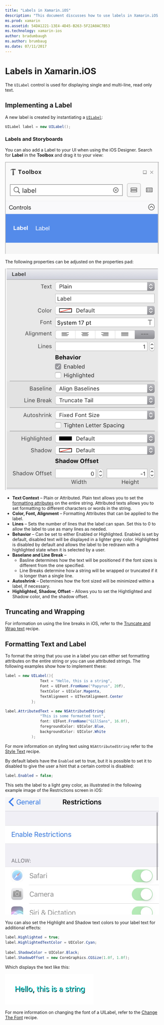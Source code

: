```yaml
---
title: "Labels in Xamarin.iOS"
description: "This document discusses how to use labels in Xamarin.iOS. It describes how to create labels programmatically and with the iOS Designer."
ms.prod: xamarin
ms.assetid: 54DA1221-13E4-4D45-B263-5F22A0AC7B53
ms.technology: xamarin-ios
author: bradumbaugh
ms.author: brumbaug
ms.date: 07/11/2017
---
```


# Labels in Xamarin.iOS

The `UILabel` control is used for displaying single and multi-line, read only text. 

## Implementing a Label

A new label is created by instantiating a [`UILabel`](https://developer.xamarin.com/api/type/UIKit.UILabel/):

```csharp
UILabel label = new UILabel();
```

### Labels and Storyboards

You can also add a Label to your UI when using the iOS Designer. Search for **Label** in the **Toolbox** and drag it to your view:

![Label in toolbox](labels-images/image3.png)

The following properties can be adjusted on the properties pad:

![Label property panel](labels-images/image2.png)

- **Text Context** – Plain or Attributed. Plain text allows you to set the [formatting attributes](#Formatting_Text_and_Label) on the entire string. Attributed texts allows you to set formatting to different characters or words in the string.
- **Color, Font, Alignment** – Formatting Attributes that can be applied to the label.
- **Lines** – Sets the number of lines that the label can span. Set this to 0 to allow the label to use as many lines as needed.
- **Behavior** – Can be set to either Enabled or Highlighted. Enabled is set by default, disabled text will be displayed in a lighter grey color. Highlighted is disabled by default and allows the label to be redrawn with a highlighted state when it is selected by a user.
- **Baselane and Line Break** – 
    - Basline determines how the text will be positioned if the font sizes is different from the one specified.
    - Line Breaks determine how a string will be wrapped or truncated if it is longer than a single line.
- **Autoshrink** – Determines how the font sized will be minimized within a label, if necessary.
- **Highlighted, Shadow, Offset** – Allows you to set the Hightlighted and Shadow color, and the shadow offset.

## Truncating and Wrapping

For information on using the line breaks in iOS, refer to the [Truncate and Wrap text](https://developer.xamarin.com/recipes/ios/standard_controls/labels/uilabel-truncate-wrap-text/) recipe.

<a name="Formatting_Text_and_Label"/>

## Formatting Text and Label

To format the string that you use in a label you can either set formatting attributes on the entire string or you can use attributed strings. The following examples show how to implement these:

```csharp
label = new UILabel(){
                Text = "Hello, this is a string",
                Font = UIFont.FromName("Papyrus", 20f),
                TextColor = UIColor.Magenta,
                TextAlignment = UITextAlignment.Center
            };
```

```csharp
label.AttributedText = new NSAttributedString(
                "This is some formatted text",
                font: UIFont.FromName("GillSans", 16.0f),
                foregroundColor: UIColor.Blue,
                backgroundColor: UIColor.White
            );
```

For more information on styling text using `NSAttributedString` refer to the [Style Text](https://developer.xamarin.com/recipes/ios/standard_controls/text_field/style_text/) recipe.

By default labels have the `Enabled` set to true, but it is possible to set it to disabled to give the user a hint that a certain control is disabled:

```csharp
label.Enabled = false;
```

This sets the label to a light grey color, as illustrated in the following example image of the Restrictions screen in iOS:

![Disabled button in iOS](labels-images/image1.png)

You can also set the Highlight and Shadow text colors to your label text for additional effects:

```csharp
label.Highlighted = true;
label.HighlightedTextColor = UIColor.Cyan;

label.ShadowColor = UIColor.Black;
label.ShadowOffset = new CoreGraphics.CGSize(1.0f, 1.0f);
```

Which displays the text like this:

![Highlight and Shadow set on text](labels-images/image4.png)

For more information on changing the font of a UILabel, refer to the [Change The Font](https://developer.xamarin.com/recipes/ios/standard_controls/labels/change_the_font/) recipe.





